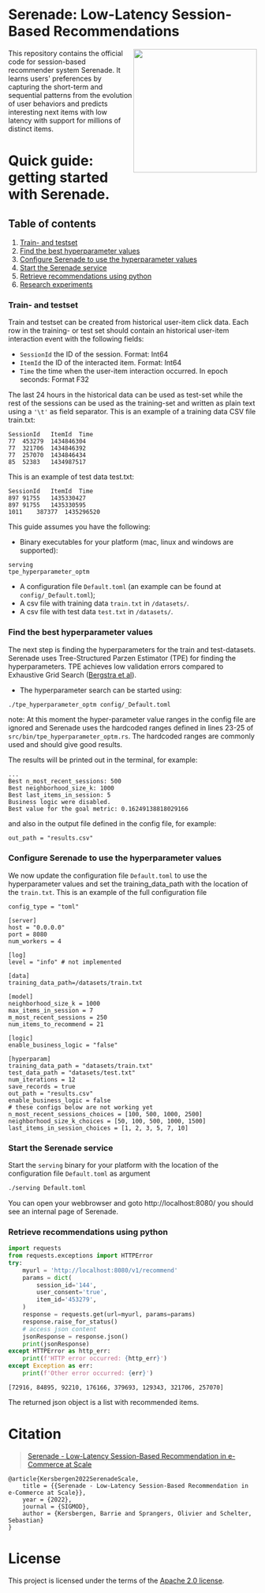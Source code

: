 # Serenade: Low-Latency Session-Based Recommendations
<img src="https://icai.ai/wp-content/uploads/2020/01/AIRLabAmsterdam-10-6-gecomprimeerd-transparant.png" width="250" align="right">
This repository contains the official code for session-based recommender system Serenade.
It learns users' preferences by capturing the short-term and sequential patterns from the evolution of user
behaviors and predicts interesting next items with low latency with support for millions of distinct items.

# Quick guide: getting started with Serenade.

## Table of contents
1. [Train- and testset](#dataset)
2. [Find the best hyperparameter values](#find-hyperparams)
3. [Configure Serenade to use the hyperparameter values](#update-config)
4. [Start the Serenade service](#start-service)
5. [Retrieve recommendations using python](#retrieve-recommendations)
6. [Research experiments](#research-experiments)


### Train- and testset <a name="dataset"></a>
Train and testset can be created from historical user-item click data. Each row in the training- or test set should contain an historical user-item interaction event with the following fields:
* ```SessionId``` the ID of the session. Format: Int64
* ```ItemId``` the ID of the interacted item. Format: Int64
* ```Time``` the time when the user-item interaction occurred. In epoch seconds: Format F32

The last 24 hours in the historical data can be used as test-set while the rest of the sessions can be used as the training-set and written as plain text using a ```'\t'``` as field separator.
This is an example of a training data CSV file train.txt:
```
SessionId	ItemId	Time
77	453279	1434846304
77	321706	1434846392
77	257070	1434846434
85	52383	1434987517
```

This is an example of test data test.txt:
```
SessionId	ItemId	Time
897	91755	1435330427
897	91755	1435330595
1011	387377	1435296520
```

This guide assumes you have the following:
- Binary executables for your platform (mac, linux and windows are supported):
```
serving
tpe_hyperparameter_optm
```
- A configuration file `Default.toml` (an example can be found at `config/_Default.toml`);
- A csv file with training data `train.txt` in `/datasets/`.
- A csv file with test data `test.txt` in `/datasets/`.

### Find the best hyperparameter values <a name="find-hyperparams"></a>
The next step is finding the hyperparameters for the train and test-datasets. 
Serenade uses Tree-Structured Parzen Estimator (TPE) for finding the hyperparameters. TPE achieves low validation errors compared to Exhaustive Grid Search ([Bergstra et al](http://proceedings.mlr.press/v28/bergstra13.pdf)).

* The hyperparameter search can be started using:
```bash
./tpe_hyperparameter_optm config/_Default.toml 
```
note: At this moment the hyper-parameter value ranges in the config file are ignored and Serenade uses the hardcoded ranges defined in lines 23-25 of `src/bin/tpe_hyperparameter_optm.rs`. The hardcoded ranges are commonly used and should give good results. 

The results will be printed out in the terminal, for example:
```
...
Best n_most_recent_sessions: 500
Best neighborhood_size_k: 1000
Best last_items_in_session: 5
Business logic were disabled.
Best value for the goal metric: 0.16249138818029166
```
and also in the output file defined in the config file, for example:
```
out_path = "results.csv"
```

### Configure Serenade to use the hyperparameter values <a name="update-config"></a>
We now update the configuration file `Default.toml` to use the hyperparameter values and set the training_data_path with the location of the ```train.txt```.
This is an example of the full configuration file
```
config_type = "toml"

[server]
host = "0.0.0.0"
port = 8080
num_workers = 4

[log]
level = "info" # not implemented

[data]
training_data_path=/datasets/train.txt

[model]
neighborhood_size_k = 1000
max_items_in_session = 7 
m_most_recent_sessions = 250
num_items_to_recommend = 21

[logic]
enable_business_logic = "false"

[hyperparam]
training_data_path = "datasets/train.txt"
test_data_path = "datasets/test.txt"
num_iterations = 12
save_records = true
out_path = "results.csv"
enable_business_logic = false
# these configs below are not working yet
n_most_recent_sessions_choices = [100, 500, 1000, 2500]
neighborhood_size_k_choices = [50, 100, 500, 1000, 1500]
last_items_in_session_choices = [1, 2, 3, 5, 7, 10]
```

### Start the Serenade service <a name="start-service"></a>
Start the `serving` binary for your platform with the location of the configuration file `Default.toml` as argument
```bash
./serving Default.toml
```

You can open your webbrowser and goto http://localhost:8080/ you should see an internal page of Serenade.


### Retrieve recommendations using python <a name="retrieve-recommendations"></a>

```python
import requests
from requests.exceptions import HTTPError
try:
    myurl = 'http://localhost:8080/v1/recommend'
    params = dict(
        session_id='144',
        user_consent='true',
        item_id='453279',
    )
    response = requests.get(url=myurl, params=params)
    response.raise_for_status()
    # access json content
    jsonResponse = response.json()
    print(jsonResponse)
except HTTPError as http_err:
    print(f'HTTP error occurred: {http_err}')
except Exception as err:
    print(f'Other error occurred: {err}')
```
```
[72916, 84895, 92210, 176166, 379693, 129343, 321706, 257070]
```
The returned json object is a list with recommended items.



# Citation
> [Serenade - Low-Latency Session-Based Recommendation in e-Commerce at Scale](https://ssc.io/pdf/modds003.pdf)

    @article{Kersbergen2022SerenadeScale,
        title = {{Serenade - Low-Latency Session-Based Recommendation in e-Commerce at Scale}},
        year = {2022},
        journal = {SIGMOD},
        author = {Kersbergen, Barrie and Sprangers, Olivier and Schelter, Sebastian}
    }


# License
This project is licensed under the terms of the [Apache 2.0 license](LICENSE.md).

